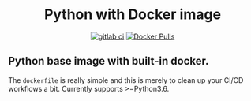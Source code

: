 <!--suppress ALL -->
<div align="center">
  <h1>Python with Docker image</h1>
  <a href="https://github.com/alecgerona/python-docker"><img src="https://img.shields.io/github/workflow/status/alecgerona/python-docker/Deploy?style=for-the-badge" alt="gitlab ci"/></a>
  <a href="https://hub.docker.com/r/alecgerona/python-docker"><img alt="Docker Pulls" src="https://img.shields.io/docker/pulls/alecgerona/python-docker?style=for-the-badge"></a>
</div>

## Python base image with built-in docker.

The `dockerfile` is really simple and this is merely to clean up your CI/CD workflows a bit.
Currently supports >=Python3.6.
